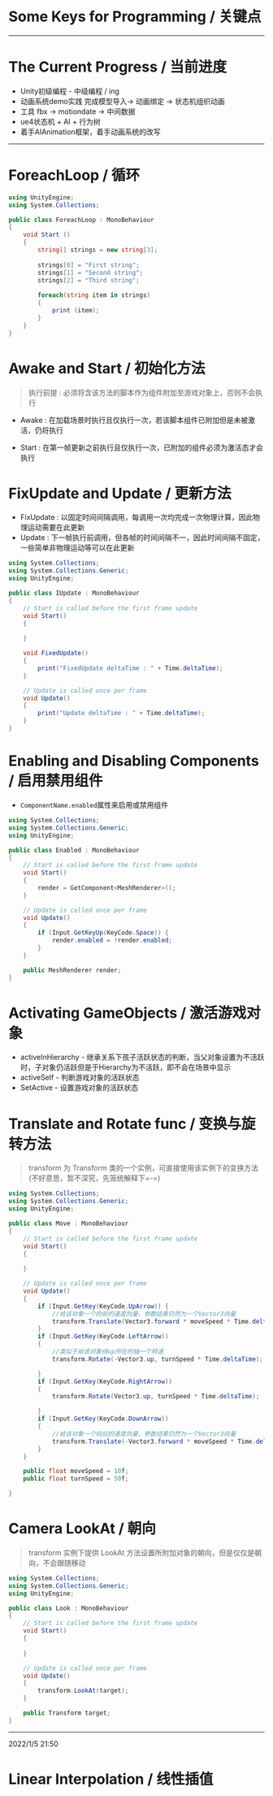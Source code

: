 # Some Keys for Programming / 关键点

---------------
# The Current Progress / 当前进度

- Unity初级编程 - 中级编程 / ing
- 动画系统demo实践 完成模型导入-> 动画绑定 -> 状态机组织动画
- 工具 fbx -> motiondate -> 中间数据
- ue4状态机 + AI + 行为树
- 着手AIAnimation框架，着手动画系统的改写
-----------

# ForeachLoop / 循环

``` c#
using UnityEngine;
using System.Collections;

public class ForeachLoop : MonoBehaviour 
{   
    void Start () 
    {
        string[] strings = new string[3];
        
        strings[0] = "First string";
        strings[1] = "Second string";
        strings[2] = "Third string";
        
        foreach(string item in strings)
        {
            print (item);
        }
    }
}
```

# Awake and Start / 初始化方法

> 执行前提 : 必须将含该方法的脚本作为组件附加至游戏对象上，否则不会执行

- Awake : 在加载场景时执行且仅执行一次，若该脚本组件已附加但是未被激活，仍将执行

- Start : 在第一帧更新之前执行且仅执行一次，已附加的组件必须为激活态才会执行

# FixUpdate and Update / 更新方法

- FixUpdate : 以固定时间间隔调用，每调用一次均完成一次物理计算，因此物理运动需要在此更新
- Update : 下一帧执行前调用，但各帧的时间间隔不一，因此时间间隔不固定，一些简单非物理运动等可以在此更新

```c# 
using System.Collections;
using System.Collections.Generic;
using UnityEngine;

public class IUpdate : MonoBehaviour
{
    // Start is called before the first frame update
    void Start()
    {
        
    }

    void FixedUpdate()
    {
        print("FixedUpdate deltaTime : " + Time.deltaTime);
    }

    // Update is called once per frame
    void Update()
    {
        print("Update deltaTime : " + Time.deltaTime);
    }
}
```



# Enabling and Disabling Components / 启用禁用组件

- `ComponentName.enabled`属性来启用或禁用组件

```c# 
using System.Collections;
using System.Collections.Generic;
using UnityEngine;

public class Enabled : MonoBehaviour
{
    // Start is called before the first frame update
    void Start()
    {
        render = GetComponent<MeshRenderer>();
    }

    // Update is called once per frame
    void Update()
    {
        if (Input.GetKeyUp(KeyCode.Space)) {
            render.enabled = !render.enabled;
        }
    }

    public MeshRenderer render;
}
```



# Activating GameObjects / 激活游戏对象

- activeInHierarchy - 继承关系下孩子活跃状态的判断，当父对象设置为不活跃时，子对象仍活跃但是于Hierarchy为不活跃，即不会在场景中显示
- activeSelf - 判断游戏对象的活跃状态
- SetActive - 设置游戏对象的活跃状态



# Translate and Rotate func / 变换与旋转方法

> transform 为 Transform 类的一个实例，可直接使用该实例下的变换方法 (不好意思，暂不深究，先笼统解释下=-=)

```c# 
using System.Collections;
using System.Collections.Generic;
using UnityEngine;

public class Move : MonoBehaviour
{
    // Start is called before the first frame update
    void Start()
    {
        
    }

    // Update is called once per frame
    void Update()
    {
        if (Input.GetKey(KeyCode.UpArrow)) {
            //给该对象一个向前的速度向量，参数结果仍然为一个Vector3向量
            transform.Translate(Vector3.forward * moveSpeed * Time.deltaTime);
        }
        if (Input.GetKey(KeyCode.LeftArrow))
        {
            //类似于给该对象绕up所在的轴一个转速
            transform.Rotate(-Vector3.up, turnSpeed * Time.deltaTime);

        }
        if (Input.GetKey(KeyCode.RightArrow))
        {
            transform.Rotate(Vector3.up, turnSpeed * Time.deltaTime);

        }
        if (Input.GetKey(KeyCode.DownArrow))
        {
            //给该对象一个向后的速度向量，参数结果仍然为一个Vector3向量
            transform.Translate(-Vector3.forward * moveSpeed * Time.deltaTime);
        }
    }

    public float moveSpeed = 10f;
    public float turnSpeed = 50f;

}
```



# Camera LookAt / 朝向

> transform 实例下提供 LookAt 方法设置所附加对象的朝向，但是仅仅是朝向，不会跟随移动

```c# 
using System.Collections;
using System.Collections.Generic;
using UnityEngine;

public class Look : MonoBehaviour
{
    // Start is called before the first frame update
    void Start()
    {
        
    }

    // Update is called once per frame
    void Update()
    {
        transform.LookAt(target);
    }

    public Transform target;
}

```



-----------

2022/1/5 21:50

# Linear Interpolation / 线性插值

